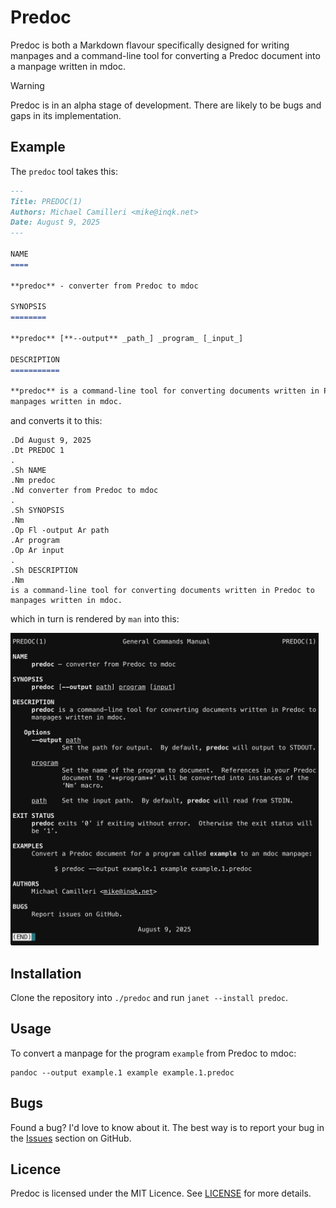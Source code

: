 # Predoc

Predoc is both a Markdown flavour specifically designed for writing manpages
and a command-line tool for converting a Predoc document into a manpage written
in mdoc.

> [!WARNING]
> Predoc is in an alpha stage of development. There are likely to be bugs and
> gaps in its implementation.

## Example

The `predoc` tool takes this:

```md
---
Title: PREDOC(1)
Authors: Michael Camilleri <mike@inqk.net>
Date: August 9, 2025
---

NAME
====

**predoc** - converter from Predoc to mdoc

SYNOPSIS
========

**predoc** [**--output** _path_] _program_ [_input_]

DESCRIPTION
===========

**predoc** is a command-line tool for converting documents written in Predoc to
manpages written in mdoc.
```

and converts it to this:

```mdoc
.Dd August 9, 2025
.Dt PREDOC 1
.
.Sh NAME
.Nm predoc
.Nd converter from Predoc to mdoc
.
.Sh SYNOPSIS
.Nm
.Op Fl -output Ar path
.Ar program
.Op Ar input
.
.Sh DESCRIPTION
.Nm
is a command-line tool for converting documents written in Predoc to manpages written in mdoc.
```

which in turn is rendered by `man` into this:

<img src="./res/example.png" height="500" alt="predoc manpage" title="predoc manpage">

## Installation

Clone the repository into `./predoc` and run `janet --install predoc`.

## Usage

To convert a manpage for the program `example` from Predoc to mdoc:

```
pandoc --output example.1 example example.1.predoc
```

## Bugs

Found a bug? I'd love to know about it. The best way is to report your bug in
the [Issues][] section on GitHub.

[Issues]: https://github.com/pyrmont/predoc/issues

## Licence

Predoc is licensed under the MIT Licence. See [LICENSE][] for more details.

[LICENSE]: https://github.com/pyrmont/predoc/blob/master/LICENSE
